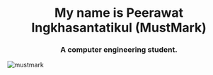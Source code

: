 <h1 align="center">My name is Peerawat Ingkhasantatikul (MustMark)</h1>
<h3 align="center">A computer engineering student.</h3>

<p><img align="left" src="https://github-readme-stats.vercel.app/api/top-langs?username=mustmark&show_icons=true&theme=dracula&locale=en&layout=compact" alt="mustmark" /></p>
